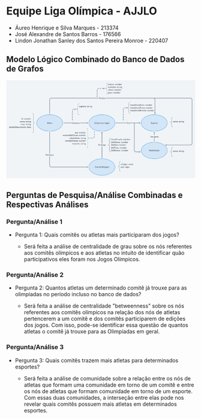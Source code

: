 # Equipe Liga Olímpica - AJJLO
* Áureo Henrique e Silva Marques - 213374
* José Alexandre de Santos Barros - 176566
* Lindon Jonathan Sanley dos Santos Pereira Monroe - 220407

## Modelo Lógico Combinado do Banco de Dados de Grafos
![Grafo](images/grafo.png)

## Perguntas de Pesquisa/Análise Combinadas e Respectivas Análises

### Pergunta/Análise 1
* Pergunta 1: Quais comitês ou atletas mais participaram dos jogos?
  
  * Será feita a análise de centralidade de grau sobre os nós referentes aos comitês olímpicos e aos atletas no intuito de identificar quão participativos eles foram nos Jogos Olímpicos.

### Pergunta/Análise 2
* Pergunta 2: Quantos atletas um determinado comitê já trouxe para as olimpíadas no período incluso no banco de dados?
 
  * Será feita a análise de centralidade "betweenness" sobre os nós referentes aos comitês olímpicos na relação dos nós de atletas pertencerem a um comitê e dos comitês participarem de edições dos jogos. Com isso, pode-se identificar essa questão de quantos atletas o comitê já trouxe para as Olimpíadas em geral.

### Pergunta/Análise 3
* Pergunta 3: Quais comitês trazem mais atletas para determinados esportes?

  * Será feita a análise de comunidade sobre a relação entre os nós de atletas que formam uma comunidade em torno de um comitê e entre os nós de atletas que formam comunidade em torno de um esporte. Com essas duas comunidades, a interseção entre elas pode nos revelar quais comitês possuem mais atletas em determinados esportes.
